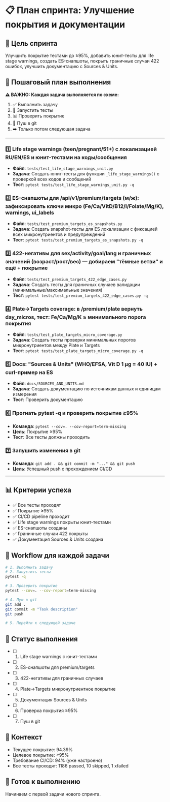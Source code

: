 # 📋 План спринта: Улучшение покрытия и документации

## 🎯 Цель спринта

Улучшить покрытие тестами до ≥95%, добавить юнит-тесты для life stage warnings, создать ES-снапшоты, покрыть граничные случаи 422 ошибок, улучшить документацию с Sources & Units.

## 📝 Пошаговый план выполнения

**⚠️ ВАЖНО: Каждая задача выполняется по схеме:**

1. ✅ Выполнить задачу
2. 🧪 Запустить тесты
3. 📊 Проверить покрытие
4. 🚀 Пуш в git
5. ➡️ Только потом следующая задача

---

### 1️⃣ **Life stage warnings (teen/pregnant/51+) с локализацией RU/EN/ES и юнит-тестами на коды/сообщения**

- **Файл**: `tests/test_life_stage_warnings_unit.py`
- **Задача**: Создать юнит-тесты для функции `_life_stage_warnings()` с проверкой всех кодов и сообщений
- **Тест**: `pytest tests/test_life_stage_warnings_unit.py -q`

### 2️⃣ **ES-снапшоты для /api/v1/premium/targets (м/ж): зафиксировать ключи микро (Fe/Ca/VitD/B12/I/Folate/Mg/K), warnings, ui_labels**

- **Файл**: `tests/test_premium_targets_es_snapshots.py`
- **Задача**: Создать snapshot-тесты для ES локализации с фиксацией всех микронутриентов и предупреждений
- **Тест**: `pytest tests/test_premium_targets_es_snapshots.py -q`

### 3️⃣ **422-негативы для sex/activity/goal/lang и граничных значений (возраст/рост/вес) — добираем "тёмные ветви" и ещё + покрытие**

- **Файл**: `tests/test_premium_targets_422_edge_cases.py`
- **Задача**: Создать тесты для граничных случаев валидации (минимальные/максимальные значения)
- **Тест**: `pytest tests/test_premium_targets_422_edge_cases.py -q`

### 4️⃣ **Plate→Targets coverage: в /premium/plate вернуть day_micros, тест: Fe/Ca/Mg/K ≥ минимального порога покрытия**

- **Файл**: `tests/test_plate_targets_micro_coverage.py`
- **Задача**: Создать тесты проверки минимальных порогов микронутриентов между Plate и Targets
- **Тест**: `pytest tests/test_plate_targets_micro_coverage.py -q`

### 5️⃣ **Docs: "Sources & Units" (WHO/EFSA, Vit D 1 µg = 40 IU) + curl-пример на ES**

- **Файл**: `docs/SOURCES_AND_UNITS.md`
- **Задача**: Создать документацию по источникам данных и единицам измерения
- **Тест**: Проверить документацию

### 6️⃣ **Прогнать pytest -q и проверить покрытие ≥95%**

- **Команда**: `pytest --cov=. --cov-report=term-missing`
- **Цель**: Покрытие ≥95%
- **Тест**: Все тесты должны проходить

### 7️⃣ **Запушить изменения в git**

- **Команда**: `git add . && git commit -m "..." && git push`
- **Цель**: Успешный push с прохождением CI/CD

---

## 📊 Критерии успеха

- ✅ Все тесты проходят
- ✅ Покрытие ≥95%
- ✅ CI/CD pipeline проходит
- ✅ Life stage warnings покрыты юнит-тестами
- ✅ ES-снапшоты созданы
- ✅ Граничные случаи 422 покрыты
- ✅ Документация Sources & Units создана

## 🔄 Workflow для каждой задачи

```bash
# 1. Выполнить задачу
# 2. Запустить тесты
pytest -q

# 3. Проверить покрытие
pytest --cov=. --cov-report=term-missing

# 4. Пуш в git
git add .
git commit -m "Task description"
git push

# 5. Перейти к следующей задаче
```

## 📅 Статус выполнения

- [ ] 1. Life stage warnings с юнит-тестами
- [ ] 2. ES-снапшоты для premium/targets
- [ ] 3. 422-негативы для граничных случаев
- [ ] 4. Plate→Targets микронутриентное покрытие
- [ ] 5. Документация Sources & Units
- [ ] 6. Проверка покрытия ≥95%
- [ ] 7. Пуш в git

## 📝 Контекст

- Текущее покрытие: 94.39%
- Целевое покрытие: ≥95%
- Требование CI/CD: 94% (уже настроено)
- Все тесты проходят: 1186 passed, 10 skipped, 1 xfailed

## 🚀 Готов к выполнению

Начинаем с первой задачи нового спринта.

